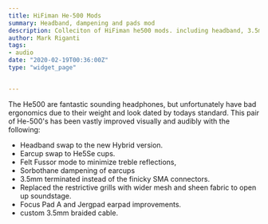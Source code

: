 ```yaml
---
title: HiFiman He-500 Mods	
summary: Headband, dampening and pads mod	 
description: Colleciton of HiFiman he500 mods. including headband, 3.5mm cable grill, pad, fuzzor. by Mark Riganti 
author: Mark Riganti 
tags:
- audio
date: "2020-02-19T00:36:00Z"
type: "widget_page" 


---
```



The He500 are fantastic sounding headphones, but unfortunately have bad ergonomics due to their weight and look dated by todays standard.
This pair of He-500's has been vastly improved visually and audibly with the following:
- Headband swap to the new Hybrid version.
- Earcup swap to He5Se cups.
- Felt Fussor mode to minimize treble reflections, 
- Sorbothane dampening of earcups
- 3.5mm terminated instead of the finicky SMA connectors.
- Replaced the restrictive grills with wider mesh and sheen fabric to open up soundstage.
- Focus Pad A and Jergpad earpad improvements.
- custom 3.5mm braided cable.

 
